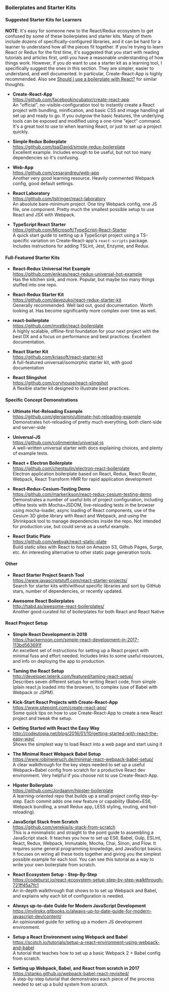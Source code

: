 ### Boilerplates and Starter Kits


#### Suggested Starter Kits for Learners

**NOTE**: It's easy for someone new to the React/Redux ecosystem to get confused by some of these boilerplates and starter kits.  Many of them include dozens of specifically-configured libraries, and it can be hard for a learner to understand how all the pieces fit together.  If you're trying to learn React or Redux for the first time, it's suggested that you start with reading tutorials and articles first, until you have a reasonable understanding of how things work.  However, if you _do_ want to use a starter kit as a learning tool, I specifically suggest the ones in this section.  They are simpler, easier to understand, and well documented.  In particular, Create-React-App is highly recommended.  Also see [Should I use a boilerplate with React?](http://blog.jakoblind.no/should-i-use-a-boilerplate-for-react/) for similar thoughts.

- **Create-React-App**  
  https://github.com/facebookincubator/create-react-app  
  An "official", no-visible-configuration tool to instantly create a React project with bundling, minification, and basic CSS and image handling all set up and ready to go.  If you outgrow the basic features, the underlying tools can be exposed and modified using a one-time "eject" command.  It's a great tool to use to when learning React, or just to set up a project quickly. 

- **Simple Redux Boilerplate**  
  https://github.com/tsaiDavid/simple-redux-boilerplate  
  Excellent example.  Includes enough to be useful, but not too many dependencies so it's confusing.
  
- **Web-App**  
  https://github.com/cesarandreu/web-app  
  Another very good learning resource.  Heavily commented Webpack config, good default settings.
  
- **React Laboratory**  
  https://github.com/tstringer/react-laboratory  
  An absolute bare-minimum project.  One tiny Webpack config, one JS file, one component.  Pretty much the smallest possible setup to use React and JSX with Webpack.
  
- **TypeScript React Starter**  
  https://github.com/Microsoft/TypeScript-React-Starter  
  A quick start guide to setting up a TypeScript project using a TS-specific variation on Create-React-app's `react-scripts` package.  Includes instructions for adding TSLint, Jest, Enzyme, and Redux.
  
  
  
#### Full-Featured Starter Kits

- **React-Redux Universal Hot Example**  
  https://github.com/erikras/react-redux-universal-hot-example  
  Has the kitchen sink, and more.  Popular, but maybe too many things stuffed into one repo.
  
- **React-Redux Starter Kit**  
  https://github.com/davezuko/react-redux-starter-kit  
  Generally recommended.  Well laid out, good documentation.  Worth looking at.  Has become significantly more complex over time as well.
  
- **react-boilerplate**  
  https://github.com/mxstbr/react-boilerplate  
  A highly scalable, offline-first foundation for your next project with the best DX and a focus on performance and best practices.  Excellent documentation.
  
- **React Starter Kit**  
  https://github.com/kriasoft/react-starter-kit  
  A full-featured universal/isomorphic starter kit, with good documentation
  
- **React Slingshot**  
  https://github.com/coryhouse/react-slingshot  
  A flexible starter kit designed to illustrate best practices.


#### Specific Concept Demonstrations
  
- **Ultimate Hot-Reloading Example**  
  https://github.com/glenjamin/ultimate-hot-reloading-example  
  Demonstrates hot-reloading of pretty much everything, both client-side and server-side
  
- **Universal-JS**  
  https://github.com/colinmeinke/universal-js  
  A well-written universal starter with docs explaining choices, and plenty of example tests.

- **React + Electron Boilerplate**  
  https://github.com/chentsulin/electron-react-boilerplate  
  Electron application boilerplate based on React, Redux, React Router, Webpack, React Transform HMR for rapid application development

- **React-Redux-Cesium-Testing Demo**  
  https://github.com/markerikson/react-redux-cesium-testing-demo  
  Demonstrates a number of useful bits of project configuration, including offline tests with Mocha+JSDOM, live-reloading tests in the browser using mocha-loader, async loading of React components, use of the Cesium 3D globe library with React and Webpack, and using the Shrinkpack tool to manage dependencies inside the repo.  Not intended for production use, but could serve as a useful example.

- **React Static Plate**  
  https://github.com/webyak/react-static-plate  
  Build static sites with React to host on Amazon S3, Github Pages, Surge, etc.  An interesting alternative to other static page generation tools.


#### Other

- **React Starter Project Search Tool**  
  https://www.javascriptstuff.com/react-starter-projects/  
  Search for starter kits with/without specific libraries and sort by GitHub stars, number of dependencies, or recently updated.
  
- **Awesome React Boilerplates**  
  http://habd.as/awesome-react-boilerplates/  
  Another good curated list of boilerplates for both React and React Native
  
#### React Project Setup

- **Simple React Development in 2018**  
  https://hackernoon.com/simple-react-development-in-2017-113bd563691f  
  An excellent set of instructions for setting up a React project with minimal fuss and effort needed.  Includes links to some useful resources, and info on deploying the app to production.
  
- **Taming the React Setup**  
  http://developer.telerik.com/featured/taming-react-setup/  
  Describes seven different setups for writing React code, from simple (plain react.js loaded into the browser), to complex (use of Babel with Webpack or JSPM).
  
- **Kick-Start React Projects with Create-React-App**  
  https://www.sitepoint.com/create-react-app/  
  Some quick tips on how to use Create-React-App to create a new React project and tweak the setup.
  
- **Getting Started with React the Easy Way**  
  http://codeutopia.net/blog/2016/01/10/getting-started-with-react-the-easy-way/  
  Shows the simplest way to load React into a web page and start using it
  
- **The Minimal React Webpack Babel Setup**  
  https://www.robinwieruch.de/minimal-react-webpack-babel-setup/  
  A clear walkthrough for the key steps needed to set up a useful Webpack+Babel config from scratch for a productive React dev environment.  Very helpful if you choose not to use Create-React-App.
  
- **Hipster Boilerplate**  
  https://github.com/Jordaanm/hipster-boilerplate  
  A learning-oriented repo that builds up a small project config step-by-step.  Each commit adds one new feature or capability (Babel+ES6, Webpack bundling, a small Redux app, LESS styling, routing, and hot-reloading).  
  
- **JavaScript Stack from Scratch**  
  https://github.com/verekia/js-stack-from-scratch  
  This is a minimalistic and straight to the point guide to assembling a JavaScript stack. It teaches you how to set up ES6, Babel, Gulp, ESLint, React, Redux, Webpack, Immutable, Mocha, Chai, Sinon, and Flow. It requires some general programming knowledge, and JavaScript basics. It focuses on wiring all these tools together and giving you the simplest possible example for each tool. You can see this tutorial as a way to write your own boilerplate from scratch.

- **React Ecosystem Setup - Step-By-Step**  
  https://codeburst.io/react-ecosystem-setup-step-by-step-walkthrough-721ff45a7fc1  
  An in-depth walkthrough that shows to to set up Webpack and Babel, and explains why each bit of configuration is needed.
  
- **Always up-to-date Guide for Modern JavaScript Development**  
  https://mvilrokx.gitbooks.io/always-up-to-date-guide-for-modern-javascript-dev/content/  
  An opinionated guide for setting up a modern JS development environment.
  
- **Setup a React Environment using Webpack and Babel**  
  https://scotch.io/tutorials/setup-a-react-environment-using-webpack-and-babel  
  A tutorial that teaches how to set up a basic Webpack 2 + Babel config from scratch.

- **Setting up Webpack, Babel, and React from scratch in 2017**  
  https://stanko.github.io/webpack-babel-react-revisited/  
  A step-by-step tutorial that demonstrates each piece of the process needed to set up a build system from scratch.
